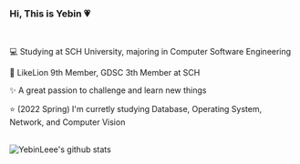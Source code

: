 ### Hi, This is Yebin 💗
<br>


💻 Studying at SCH University, majoring in Computer Software Engineering <br>

🦁 LikeLion 9th Member, GDSC 3th Member at SCH <br>

✨ A great passion to challenge and learn new things <br>

⭐ (2022 Spring) I'm curretly studying Database, Operating System, Network, and Computer Vision <br><br>

![YebinLeee's github stats](https://github-readme-stats.vercel.app/api?username=YebinLeee&show_icons=true&hide_border=True&&theme=buefy)
